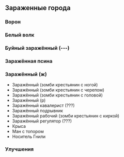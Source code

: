 ## Зараженные города

### Ворон

### Белый волк

### Буйный заражённый (---)

### Заражённая псина

### Заражённый (ж)

* Заражённый (зомби крестьянин с ногой)
* Заражённый (зомби крестьянин с черепом)
* Заражённый (зомби крестьянин с головой)
* Заражённый (р)
* Заражённый кавалерист (???)
* Заражённый подрывник
* Заражённый рабочий (зомби крестьянин с киркой)
* Заражённый регулятор (???)
* Крыса
* Ман с топором
* Носитель Гнили

### Улучшения